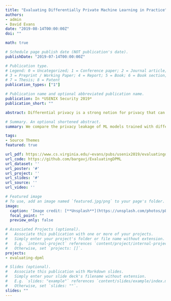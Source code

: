 ```yaml
---
title: "Evaluating Differentially Private Machine Learning in Practice"
authors:
- admin
- David Evans
date: "2019-08-14T00:00:00Z"
doi: ""

math: true

# Schedule page publish date (NOT publication's date).
publishDate: "2019-07-14T00:00:00Z"

# Publication type.
# Legend: 0 = Uncategorized; 1 = Conference paper; 2 = Journal article;
# 3 = Preprint / Working Paper; 4 = Report; 5 = Book; 6 = Book section;
# 7 = Thesis; 8 = Patent
publication_types: ["1"]

# Publication name and optional abbreviated publication name.
publication: In *USENIX Security 2019*
publication_short: ""

abstract: Differential privacy is a strong notion for privacy that can be used to prove formal guarantees, in terms of a privacy budget, $\epsilon$, about how much information is leaked by a mechanism. When used in privacy-preserving machine learning, the goal is typically to limit what can be inferred from the model about individual training records. However, the calibration of the privacy budget is not well understood. Implementations of privacy-preserving machine learning often select large values of $\epsilon$ in order to get acceptable utility of the model, with little understanding of the impact of such choices on meaningful privacy. Moreover, in scenarios where iterative learning procedures are used, relaxed definitions of differential privacy are often used which appear to reduce the needed privacy budget but present poorly understood trade-offs between privacy and utility. In this paper, we quantify the impact of these choices on privacy in experiments with logistic regression and neural network models. Our main finding is that there is no way to obtain privacy for free -- relaxed definitions of differential privacy that reduce the amount of noise needed to improve utility also increase the measured privacy leakage. Current mechanisms for differentially private machine learning rarely offer acceptable utility-privacy trade-offs for complex learning tasks$:$ settings that provide limited accuracy loss provide little effective privacy, and settings that provide strong privacy result in useless models.

# Summary. An optional shortened abstract.
summary: We compare the privacy leakage of ML models trained with different differential privacy relaxations and different privacy budgets.

tags:
- Source Themes
featured: true

url_pdf: https://www.cs.virginia.edu/~evans/pubs/usenix2019/evaluatingdp.pdf
url_code: https://github.com/bargavj/EvaluatingDPML
url_dataset: ''
url_poster: '#'
url_project: ''
url_slides: '#'
url_source: ''
url_video: ''

# Featured image
# To use, add an image named `featured.jpg/png` to your page's folder. 
image:
  caption: 'Image credit: [**Unsplash**](https://unsplash.com/photos/pLCdAaMFLTE)'
  focal_point: ""
  preview_only: false

# Associated Projects (optional).
#   Associate this publication with one or more of your projects.
#   Simply enter your project's folder or file name without extension.
#   E.g. `internal-project` references `content/project/internal-project/index.md`.
#   Otherwise, set `projects: []`.
projects:
- evaluating-dpml

# Slides (optional).
#   Associate this publication with Markdown slides.
#   Simply enter your slide deck's filename without extension.
#   E.g. `slides: "example"` references `content/slides/example/index.md`.
#   Otherwise, set `slides: ""`.
slides: ""
---
```


